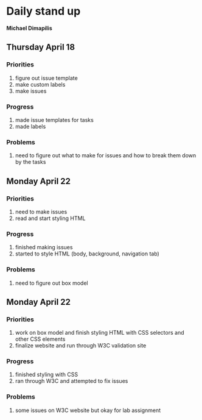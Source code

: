 # Daily stand up

**Michael Dimapilis** 

## Thursday April 18
### Priorities
1. figure out issue template
2. make custom labels
3. make issues

### Progress
1. made issue templates for tasks
2. made labels

### Problems
1. need to figure out what to make for issues and how to break them down by the tasks
## Monday April 22

### Priorities
1. need to make issues
2. read and start styling HTML

### Progress
1. finished making issues
2. started to style HTML (body, background, navigation tab)

### Problems
1. need to figure out box model

## Monday April 22

### Priorities
1. work on box model and finish styling HTML with CSS selectors and other CSS elements
2. finalize website and run through W3C validation site

### Progress
1. finished styling with CSS
2. ran through W3C and attempted to fix issues

### Problems
1. some issues on W3C website but okay for lab assignment
